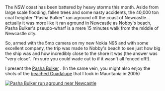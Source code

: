 <!--
.. title: Ship Run Aground - Pasha Bulker
.. slug: 20070617ship-run-aground-pasha-Bulker
.. date: 2007/06/17 22:05:22
.. spellcheck_exceptions: Bulker,Bulker's,NSW,Nobby's,Nokia,img,jpg,ri,src,srcset,vw
.. tags: Photography
.. link: 
.. description: 
-->


The NSW coast has been battered by heavy storms this month. Aside from large scale flooding, fallen trees and some nasty accidents, the 40,000 ton coal freighter "Pasha Bulker" ran aground off the coast of Newcastle... actually it was more like it ran aground in Newcastle as Nobby's beach, Pasha Bulker's pseudo-wharf is a mere 15 minutes walk from the middle of Newcastle city.

So, armed with the 5mp camera on my new Nokia N95 and with some excellent company, the trip was made to Nobby's beach to see just how big the ship was and how incredibly close to the shore it was (the answer was "very close". I'm sure you could wade out to if it wasn't all fenced off!).

I present the [Pasha Bulker](http://www.flickr.com/photos/edwin_steele/sets/72157632565445286/) . (In the same vein, you might also enjoy the shots of the [beached Guadalupe](http://www.flickr.com/photos/edwin_steele/8396336043/) that I took in Mauritania in 2005)

<!-- image: {"flickr_id":72157632565445286,"cloudinary_id":"16062007005_omoomb","title":"Pasha Bulker run aground near Newcastle"} -->
<a href="https://www.flickr.com/photos/edwin_steele/sets/72157632565445286/" title="Pasha Bulker run aground near Newcastle">
 <img class="ri"
   src="/assets/pictures/8396141441/medium_500.jpg"
   sizes="(max-width: 50em) 100vw,
          (min-width: 50em) 66vw"
   srcset="/assets/pictures/8396141441/small_240.jpg 240w,
         /assets/pictures/8396141441/medium_500.jpg 500w,
         /assets/pictures/8396141441/large_1024.jpg 1024w"
         /assets/pictures/8396141441/large_2048-2048.jpg 2048w"
  alt="Pasha Bulker run aground near Newcastle">
</a>

